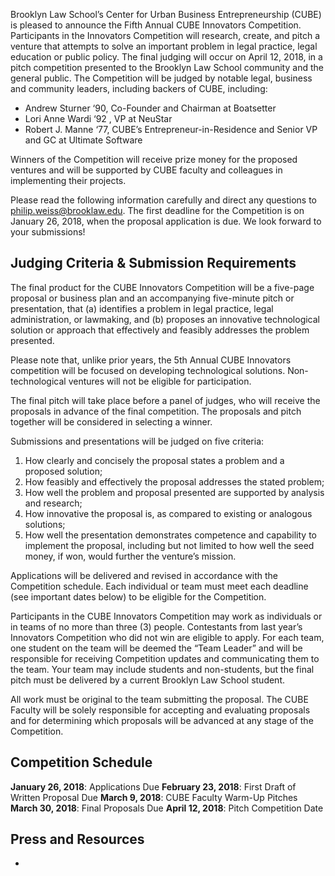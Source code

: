 

Brooklyn Law School’s Center for Urban Business Entrepreneurship (CUBE) is pleased to announce the Fifth Annual CUBE Innovators Competition.  Participants in the Innovators Competition will research, create, and pitch a venture that attempts to solve an important problem in legal practice, legal education or public policy.  The final judging will occur on April 12, 2018, in a pitch competition presented to the Brooklyn Law School community and the general public.  The Competition will be judged by notable legal, business and community leaders, including backers of CUBE, including:

- Andrew Sturner ‘90, Co-Founder and Chairman at Boatsetter
- Lori Anne Wardi ‘92 , VP at NeuStar
- Robert J. Manne ‘77, CUBE’s Entrepreneur-in-Residence and Senior VP and GC at Ultimate Software

Winners of the Competition will receive prize money for the proposed ventures and will be supported by CUBE faculty and colleagues in implementing their projects.

Please read the following information carefully and direct any questions to philip.weiss@brooklaw.edu.  The first deadline for the Competition is on January 26, 2018, when the proposal application is due. We look forward to your submissions!

## Judging Criteria & Submission Requirements

The final product for the CUBE Innovators Competition will be a five-page proposal or business plan and an accompanying five-minute pitch or presentation, that (a) identifies a problem in legal practice, legal administration, or lawmaking, and (b) proposes an innovative technological solution or approach that effectively and feasibly addresses the problem presented. 

Please note that, unlike prior years, the 5th Annual CUBE Innovators competition will be focused on developing technological solutions. Non-technological ventures will not be eligible for participation. 

The final pitch will take place before a panel of judges, who will receive the proposals in advance of the final competition.  The proposals and pitch together will be considered in selecting a winner.

Submissions and presentations will be judged on five criteria:

1. How clearly and concisely the proposal states a problem and a proposed solution;
2. How feasibly and effectively the proposal addresses the stated problem;
3. How well the problem and proposal presented are supported by analysis and research;
4. How innovative the proposal is, as compared to existing or analogous solutions;
5. How well the presentation demonstrates competence and capability to implement the proposal, including but not limited to how well the seed money, if won, would further the venture’s mission. 

Applications will be delivered and revised in accordance with the Competition schedule.  Each individual or team must meet each deadline (see important dates below) to be eligible for the Competition.

Participants in the CUBE Innovators Competition may work as individuals or in teams of no more than three (3) people. Contestants from last year’s Innovators Competition who did not win are eligible to apply. For each team, one student on the team will be deemed the “Team Leader” and will be responsible for receiving Competition updates and communicating them to the team.  Your team may include students and non-students, but the final pitch must be delivered by a current Brooklyn Law School student.

All work must be original to the team submitting the proposal.  The CUBE Faculty will be solely responsible for accepting and evaluating proposals and for determining which proposals will be advanced at any stage of the Competition.

## Competition Schedule

**January 26, 2018**: Applications Due
**February 23, 2018**: First Draft of Written Proposal Due
**March 9, 2018**: CUBE Faculty Warm-Up Pitches
**March 30, 2018**: Final Proposals Due
**April 12, 2018**: Pitch Competition Date

## Press and Resources
- 
